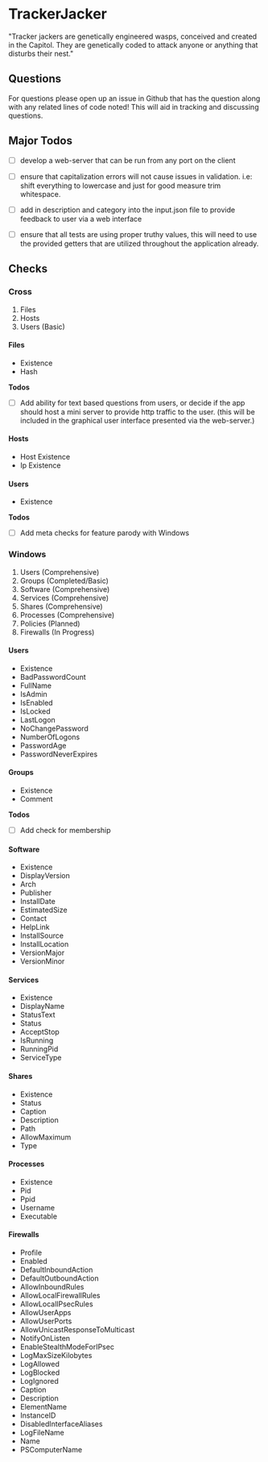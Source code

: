 # TrackerJacker
"Tracker jackers are genetically engineered wasps, conceived and created in the Capitol. They are genetically coded to attack anyone or anything that disturbs their nest."

## Questions
For questions please open up an issue in Github that has the question along with any related lines of code noted! This will aid in tracking and discussing questions.

## Major Todos
- [ ] develop a web-server that can be run from any port on the client
- [ ] ensure that capitalization errors will not cause issues in validation. i.e: shift everything to lowercase and just for good measure trim whitespace.
- [ ] add in description and category into the input.json file to provide feedback to user via a web interface
- [ ] ensure that all tests are using proper truthy values, this will need to use the provided getters that are utilized throughout the application already.
 

## Checks
### Cross
1. Files
2. Hosts
3. Users (Basic)

#### Files
* Existence
* Hash

**Todos**
- [ ] Add ability for text based questions from users, or decide if the app should host a mini server to provide http traffic to the user. (this will be included in the graphical user interface presented via the web-server.)

#### Hosts
* Host Existence
* Ip Existence

#### Users
* Existence

**Todos**
- [ ] Add meta checks for feature parody with Windows

### Windows
1. Users (Comprehensive)
2. Groups (Completed/Basic)
3. Software (Comprehensive)
4. Services (Comprehensive) 
5. Shares (Comprehensive)
6. Processes (Comprehensive)
7. Policies (Planned)
8. Firewalls (In Progress)

#### Users
* Existence
* BadPasswordCount
* FullName
* IsAdmin
* IsEnabled
* IsLocked
* LastLogon
* NoChangePassword
* NumberOfLogons
* PasswordAge
* PasswordNeverExpires

#### Groups
* Existence
* Comment

**Todos**
- [ ] Add check for membership

#### Software
* Existence
* DisplayVersion
* Arch
* Publisher
* InstallDate
* EstimatedSize
* Contact
* HelpLink
* InstallSource
* InstallLocation
* VersionMajor
* VersionMinor

#### Services
* Existence
* DisplayName
* StatusText
* Status
* AcceptStop
* IsRunning
* RunningPid
* ServiceType

#### Shares
* Existence
* Status
* Caption
* Description
* Path
* AllowMaximum
* Type

#### Processes
* Existence
* Pid
* Ppid
* Username
* Executable

#### Firewalls
* Profile
* Enabled
* DefaultInboundAction
* DefaultOutboundAction
* AllowInboundRules
* AllowLocalFirewallRules
* AllowLocalIPsecRules
* AllowUserApps
* AllowUserPorts
* AllowUnicastResponseToMulticast
* NotifyOnListen
* EnableStealthModeForIPsec
* LogMaxSizeKilobytes
* LogAllowed
* LogBlocked
* LogIgnored
* Caption
* Description
* ElementName
* InstanceID
* DisabledInterfaceAliases
* LogFileName
* Name
* PSComputerName